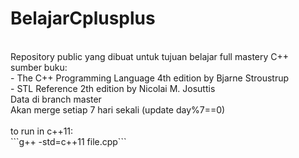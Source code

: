 # BelajarCplusplus
<br>
Repository public yang dibuat untuk tujuan belajar full mastery C++
<br>sumber buku:
<br>- The C++ Programming Language 4th edition by Bjarne Stroustrup
<br>- STL Reference 2th edition by Nicolai M. Josuttis
<br>Data di branch master
<br>Akan merge setiap 7 hari sekali (update day%7==0)
<br>
<br>
to run in c++11:
<br>```g++ -std=c++11 file.cpp```